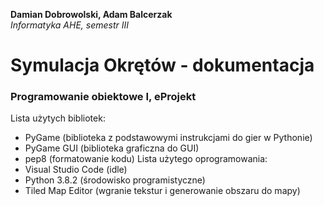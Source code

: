 **Damian Dobrowolski, Adam Balcerzak**<br/>
*Informatyka AHE, semestr III*
# Symulacja Okrętów - dokumentacja
### Programowanie obiektowe I, eProjekt
Lista użytych bibliotek:
- PyGame (biblioteka z podstawowymi instrukcjami do gier w Pythonie)
- PyGame GUI (biblioteka graficzna do GUI)
- pep8 (formatowanie kodu)
Lista użytego oprogramowania:
- Visual Studio Code (idle)
- Python 3.8.2 (środowisko programistyczne)
- Tiled Map Editor (wgranie tekstur i generowanie obszaru do mapy)